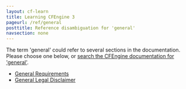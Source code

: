 ```yaml
---
layout: cf-learn
title: Learning CFEngine 3
pageurl: /ref/general
posttitle: Reference disambiguation for 'general'
navsection: none
---
```


The term 'general' could refer to several sections in the documentation. Please choose one below, or
[search the CFEngine documentation for 'general'](http://cfengine.com/docs/3.5/search.html?q=general).

- [General Requirements](http://cfengine.com/docs/3.5/getting-started-installation.html#general-requirements)
- [General Legal Disclaimer](http://cfengine.com/docs/3.5/getting-started-supported-platforms.html#general-legal-disclaimer)

